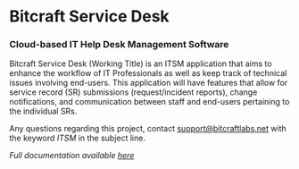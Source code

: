 # Bitcraft Service Desk
### Cloud-based IT Help Desk Management Software

Bitcraft Service Desk (Working Title) is an ITSM application that aims to enhance the workflow of IT Professionals as well as keep track of technical issues involving end-users. This application will have features that allow for service record (SR) submissions (request/incident reports), change notifications, and communication between staff and end-users pertaining to the individual SRs.

Any questions regarding this project, contact [support@bitcraftlabs.net](mailto:support@bitcraftlabs.net) with the keyword *ITSM* in the subject line.

*Full documentation available [here](https://www.gitbook.com/download/pdf/book/bitcraftlabs/service-desk)*
